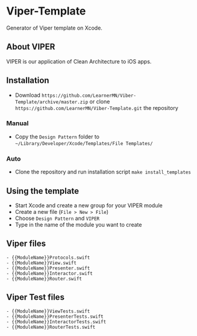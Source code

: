 # Viper-Template
Generator of Viper template on Xcode.

## About VIPER
VIPER is our application of Clean Architecture to iOS apps. 

## Installation
- Download `https://github.com/LearnerMN/Viber-Template/archive/master.zip` 
or clone `https://github.com/LearnerMN/Viber-Template.git` the repository
### Manual
- Copy the `Design Pattern` folder to `~/Library/Developer/Xcode/Templates/File Templates/`
### Auto
- Clone the repository and run installation script `make install_templates`

## Using the template
- Start Xcode and create a new group for your VIPER module
- Create a new file (`File > New > File`)
- Choose `Design Pattern` and `VIPER`
- Type in the name of the module you want to create

## Viper files
```
- {{ModuleName}}Protocols.swift  
- {{ModuleName}}View.swift
- {{ModuleName}}Presenter.swift
- {{ModuleName}}Interactor.swift
- {{ModuleName}}Router.swift
```

## Viper Test files
```
- {{ModuleName}}ViewTests.swift
- {{ModuleName}}PresenterTests.swift
- {{ModuleName}}InteractorTests.swift
- {{ModuleName}}RouterTests.swift
```
